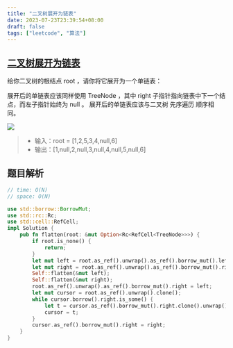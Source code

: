 ```yaml
---
title: "二叉树展开为链表"
date: 2023-07-23T23:39:54+08:00
draft: false
tags: ["leetcode", "算法"]
---
```


## [二叉树展开为链表](https://leetcode.cn/problems/flatten-binary-tree-to-linked-list/)

给你二叉树的根结点 root ，请你将它展开为一个单链表：

展开后的单链表应该同样使用 TreeNode ，其中 right 子指针指向链表中下一个结点，而左子指针始终为 null 。
展开后的单链表应该与二叉树 先序遍历 顺序相同。


![](https://assets.leetcode.com/uploads/2021/01/14/flaten.jpg)

>- 输入：root = [1,2,5,3,4,null,6]
>- 输出：[1,null,2,null,3,null,4,null,5,null,6]


## 题目解析

```rust
// time: O(N)
// space: O(N)

use std::borrow::BorrowMut;
use std::rc::Rc;
use std::cell::RefCell;
impl Solution {
    pub fn flatten(root: &mut Option<Rc<RefCell<TreeNode>>>) {
        if root.is_none() {
            return;
        }
        let mut left = root.as_ref().unwrap().as_ref().borrow_mut().left.take();
        let mut right = root.as_ref().unwrap().as_ref().borrow_mut().right.take();
        Self::flatten(&mut left);
        Self::flatten(&mut right);
        root.as_ref().unwrap().as_ref().borrow_mut().right = left;
        let mut cursor = root.as_ref().unwrap().clone();
        while cursor.borrow().right.is_some() {
            let t = cursor.as_ref().borrow_mut().right.clone().unwrap();
            cursor = t;
        }
        cursor.as_ref().borrow_mut().right = right;
    }
}
```

